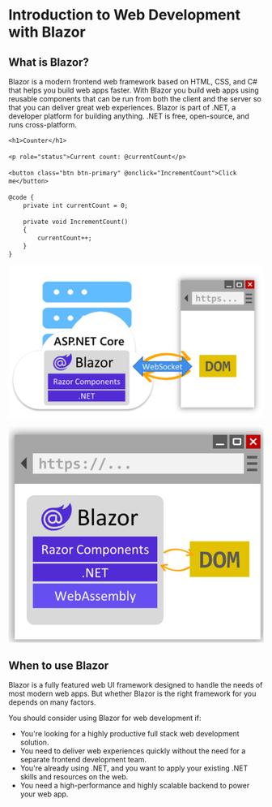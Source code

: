 # Introduction to Web Development with Blazor

## What is Blazor?

Blazor is a modern frontend web framework based on HTML, CSS, and C# that helps you build web apps faster. With Blazor you build web apps using reusable components that can be run from both the client and the server so that you can deliver great web experiences. Blazor is part of .NET, a developer platform for building anything. .NET is free, open-source, and runs cross-platform.

```
<h1>Counter</h1>

<p role="status">Current count: @currentCount</p>

<button class="btn btn-primary" @onclick="IncrementCount">Click me</button>

@code {
    private int currentCount = 0;

    private void IncrementCount()
    {
        currentCount++;
    }
}
```

![alt text](image.png)

![alt text](image-1.png)

## When to use Blazor

Blazor is a fully featured web UI framework designed to handle the needs of most modern web apps. But whether Blazor is the right framework for you depends on many factors.

You should consider using Blazor for web development if:

- You're looking for a highly productive full stack web development solution.
- You need to deliver web experiences quickly without the need for a separate frontend development team.
- You're already using .NET, and you want to apply your existing .NET skills and resources on the web.
- You need a high-performance and highly scalable backend to power your web app.
